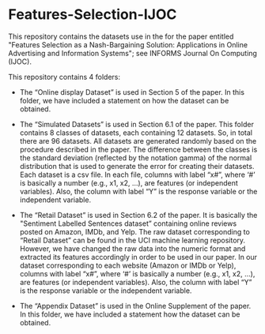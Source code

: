 # Features-Selection-IJOC

This repository contains the datasets use in the for the paper entitled "Features Selection as a Nash-Bargaining Solution: Applications in Online Advertising and Information Systems"; see INFORMS Journal On Computing (IJOC). 

This repository contains 4 folders:
-	The “Online display Dataset” is used in Section 5 of the paper.  In this folder, we have included a statement on how the dataset can be obtained. 
-	The “Simulated Datasets” is used in Section 6.1 of the paper.  This folder contains 8 classes of datasets, each containing 12 datasets. So, in total there are 96 datasets. All datasets are generated randomly based on the procedure described in the paper. The difference between the classes is the standard deviation (reflected by the notation gamma) of the normal distribution that is used to generate the error for creating their datasets. Each dataset is a csv file. In each file, columns with label “x#”, where ‘#’ is basically a number (e.g., x1, x2, …),  are features (or independent variables). Also, the column with label “Y” is the response variable or the independent variable.   

-	The “Retail Dataset” is used in Section 6.2 of the paper.  It is basically the  "Sentiment Labelled Sentences dataset” containing online reviews posted on Amazon, IMDb, and Yelp. The raw dataset corresponding to “Retail Dataset”  can be found in the UCI machine learning repository. However, we have changed the raw data into the numeric format and extracted its features accordingly in order to be used in our paper. In our dataset corresponding to each website (Amazon or IMDb or Yelp), columns with label “x#”, where ‘#’ is basically a number (e.g., x1, x2, …),  are features (or independent variables). Also,  the column with label “Y” is the response variable or the independent variable.   
-	The “Appendix Dataset” is used in the Online Supplement of the paper.  In this folder, we have included a statement how the dataset can be obtained. 

